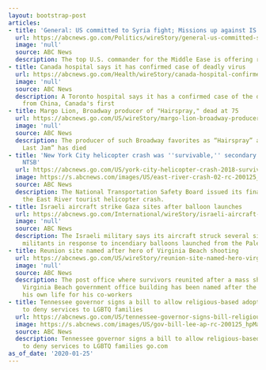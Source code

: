 ```yaml
---
layout: bootstrap-post
articles:
- title: 'General: US committed to Syria fight; Missions up against IS'
  url: https://abcnews.go.com/Politics/wireStory/general-us-committed-syria-fight-missions-68534339
  image: 'null'
  source: ABC News
  description: The top U.S. commander for the Middle Ease is offering reassurances.
- title: Canada hospital says it has confirmed case of deadly virus
  url: https://abcnews.go.com/Health/wireStory/canada-hospital-confirmed-case-deadly-virus-68534750
  image: 'null'
  source: ABC News
  description: A Toronto hospital says it has a confirmed case of the deadly virus
    from China, Canada's first
- title: Margo Lion, Broadway producer of "Hairspray," dead at 75
  url: https://abcnews.go.com/US/wireStory/margo-lion-broadway-producer-hairspray-dead-75-68534446
  image: 'null'
  source: ABC News
  description: The producer of such Broadway favorites as “Hairspray” and “Jelly's
    Last Jam” has died
- title: 'New York City helicopter crash was ''survivable,'' secondary harnesses ''unsafe'':
    NTSB'
  url: https://abcnews.go.com/US/york-city-helicopter-crash-2018-survivable-secondary-harnesses/story?id=68526895
  image: https://s.abcnews.com/images/US/east-river-crash-02-rc-200125_hpMain_16x9_992.jpg
  source: ABC News
  description: The National Transportation Safety Board issued its final report on
    the East River tourist helicopter crash.
- title: Israeli aircraft strike Gaza sites after balloon launches
  url: https://abcnews.go.com/International/wireStory/israeli-aircraft-strike-gaza-sites-balloon-launches-68534103
  image: 'null'
  source: ABC News
  description: The Israeli military says its aircraft struck several sites for Gaza
    militants in response to incendiary balloons launched from the Palestinian enclave
- title: Reunion site named after hero of Virginia Beach shooting
  url: https://abcnews.go.com/US/wireStory/reunion-site-named-hero-virginia-beach-shooting-68533868
  image: 'null'
  source: ABC News
  description: The post office where survivors reunited after a mass shooting in a
    Virginia Beach government office building has been named after the man who gave
    his own life for his co-workers
- title: Tennessee governor signs a bill to allow religious-based adoption agencies
    to deny services to LGBTQ families
  url: https://abcnews.go.com/US/tennessee-governor-signs-bill-religious-based-adoption-agencies/story?id=68526105
  image: https://s.abcnews.com/images/US/gov-bill-lee-ap-rc-200125_hpMain_16x9_992.jpg
  source: ABC News
  description: Tennessee governor signs a bill to allow religious-based adoption agencies
    to deny services to LGBTQ families go.com
as_of_date: '2020-01-25'
---
```


